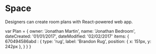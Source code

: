 # Space

Designers can create room plans with React-powered web app.

var Plan = {
  owner: 'Jonathan Martin',
  name: 'Jonathan Bedroom',
  dateCreated: '01/01/2017',
  dateModified: '02/02/2017'
  items: {
    670494586abd : {
      type: 'rug',
      label: 'Brandon Rug',
      position: {
        x: 151px,
        y: 242px
      },
    }
  }
}
